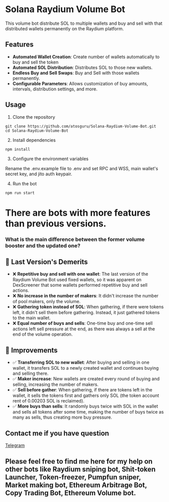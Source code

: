 # Solana Raydium Volume Bot

This volume bot distribute SOL to multiple wallets and buy and sell with that distributed wallets permanently on the Raydium platform.

## Features

- **Automated Wallet Creation**: Create number of wallets automatically to buy and sell the token
- **Automated SOL Distribution**: Distributes SOL to those new wallets.
- **Endless Buy and Sell Swaps**: Buy and Sell with those wallets permanently.
- **Configurable Parameters**: Allows customization of buy amounts, intervals, distribution settings, and more.

## Usage
1. Clone the repository
```
git clone https://github.com/atosguru/Solana-Raydium-Volume-Bot.git
cd Solana-Raydium-Volume-Bot
```
2. Install dependencies
```
npm install
```
3. Configure the environment variables

Rename the .env.example file to .env and set RPC and WSS, main wallet's secret key, and jito auth keypair.

4. Run the bot

```
npm run start
```

# There are bots with more features than previous versions.
### What is the main difference between the former volume booster and the updated one?

## 🔧 Last Version's Demerits
- ❌ **Repetitive buy and sell with one wallet**: The last version of the Raydium Volume Bot used fixed wallets, so it was apparent on DexScreener that some wallets performed repetitive buy and sell actions.
- ❌ **No increase in the number of makers**: It didn't increase the number of pool makers, only the volume.
- ❌ **Gathering token instead of SOL**: When gathering, if there were tokens left, it didn't sell them before gathering. Instead, it just gathered tokens to the main wallet.
- ❌ **Equal number of buys and sells**: One-time buy and one-time sell actions left sell pressure at the end, as there was always a sell at the end of the volume operation.

## 🚀 Improvements
- ✅ **Transferring SOL to new wallet**: After buying and selling in one wallet, it transfers SOL to a newly created wallet and continues buying and selling there.
- ✅ **Maker increase**: New wallets are created every round of buying and selling, increasing the number of makers.
- ✅ **Sell before gather**: When gathering, if there are tokens left in the wallet, it sells the tokens first and gathers only SOL (the token account rent of 0.00203 SOL is reclaimed).
- ✅ **More buys than sells**: It randomly buys twice with SOL in the wallet and sells all tokens after some time, making the number of buys twice as many as sells, thus creating more buy pressure.

## Contact me if you have question

[Telegram](https://t.me/cryptoking_cto)

## Please feel free to find me here for my help on other bots like Raydium sniping bot, Shit-token Launcher, Token-freezer, Pumpfun sniper, Market making bot, Ethereum Arbitrage Bot, Copy Trading Bot, Ethereum Volume bot.
